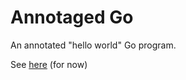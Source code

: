 # Annotaged Go

An annotated "hello world" Go program.

See [here](https://storage.googleapis.com/353solutions/annotated-go.html) (for now)
